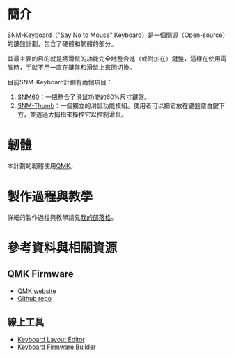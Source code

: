
# 簡介
SNM-Keyboard（"Say No to Mouse" Keyboard）是一個開源（Open-source）的鍵盤計劃，包含了硬體和韌體的部分。

其最主要的目的就是將滑鼠的功能完全地整合進（或附加在）鍵盤，這樣在使用電腦時，手就不用一直在鍵盤和滑鼠上來回切換。

目前SNM-Keyboard計劃有兩個項目：
1. [SNM60](/snm60/)：一把整合了滑鼠功能的60%尺寸鍵盤。
2. [SNM-Thumb](/snm-thumb/)：一個獨立的滑鼠功能模組。使用者可以把它放在鍵盤空白鍵下方，並透過大拇指來操控它以控制滑鼠。

# 韌體
本計劃的韌體使用[QMK](#qmk-firmware)。

# 製作過程與教學
詳細的製作過程與教學請見[我的部落格](https://zite-h.github.io/pages/serial/s-diysnmkeyboard.html)。

# 參考資料與相關資源
## QMK Firmware
* [QMK website](https://qmk.fm/)
* [Github repo](https://github.com/qmk/qmk_firmware)

## 線上工具
* [Keyboard Layout Editor](http://www.keyboard-layout-editor.com/)
* [Keyboard Firmware Builder](https://kbfirmware.com/)
